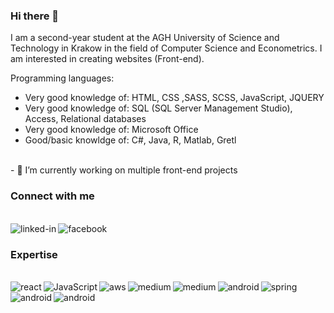 ### Hi there 👋

I am a second-year student at the AGH University of Science and Technology in Krakow in the field of Computer Science and Econometrics. I am interested in creating websites (Front-end).

Programming languages:
- Very good knowledge of: HTML, CSS ,SASS, SCSS, JavaScript, JQUERY
- Very good knowledge of: SQL (SQL Server Management Studio), Access, Relational databases
- Very good knowledge of: Microsoft Office
- Good/basic knowldge of: C#, Java, R, Matlab, Gretl
<br>
- 🔭 I’m currently working on multiple front-end projects
<br>


### Connect with me
<br>[<img align="left" alt="linked-in" src="https://img.shields.io/badge/linkedin-%230077B5.svg?&style=for-the-badge&logo=linkedin&logoColor=white" />](https://www.linkedin.com/in/mohammad-faisal-2665b5134)[<img align="left" alt="facebook" src="https://img.shields.io/badge/facebook-%231877F2.svg?&style=for-the-badge&logo=facebook&logoColor=white" />](https://www.facebook.com/kuba.krawczak.1)<br>
### Expertise
<br>
<img align="left" alt="react" src="https://img.shields.io/badge/Java-ED8B00?style=for-the-badge&logo=java&logoColor=white" /><img align="left" alt="JavaScript" src="https://img.shields.io/badge/JavaScript-F7DF1E?style=for-the-badge&logo=javascript&logoColor=black" /><img align="left" alt="aws" src="https://img.shields.io/badge/HTML5-E34F26?style=for-the-badge&logo=html5&logoColor=white" /><img align="left" alt="medium" src="https://img.shields.io/badge/CSS3-1572B6?style=for-the-badge&logo=css3&logoColor=white" /><img align="left" alt="medium" src="https://img.shields.io/badge/R-276DC3?style=for-the-badge&logo=r&logoColor=white" /><img align="left" alt="android" src="https://img.shields.io/badge/Sass-CC6699?style=for-the-badge&logo=sass&logoColor=white" /><img align="left" alt="spring" src="https://img.shields.io/badge/C%23-239120?style=for-the-badge&logo=c-sharp&logoColor=white" /><img align="left" alt="android" src="https://img.shields.io/badge/MySQL-00000F?style=for-the-badge&logo=mysql&logoColor=white" /><img align="left" alt="android" src="https://img.shields.io/badge/jQuery-0769AD?style=for-the-badge&logo=jquery&logoColor=white" /><br>
<br>
